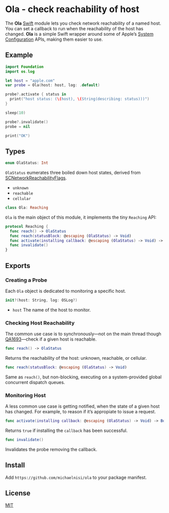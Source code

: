 # Ola - check reachability of host

The **Ola** [Swift](https://swift.org/) module lets you check network reachability of a named host. You can set a callback to run when the reachability of the host has changed. **Ola** is a simple Swift wrapper around some of Apple’s [System Configuration](https://developer.apple.com/reference/SystemConfiguration) APIs, making them easier to use.

## Example

```swift
import Foundation
import os.log

let host = "apple.com"
var probe = Ola(host: host, log: .default)

probe?.activate { status in
  print("host status: (\(host), \(String(describing: status)))")
}

sleep(10)

probe?.invalidate()
probe = nil

print("OK")
```

## Types

```swift
enum OlaStatus: Int
```

`OlaStatus` eumerates three boiled down host states, derived from [SCNetworkReachabilityFlags](https://developer.apple.com/documentation/systemconfiguration/scnetworkreachabilityflags).

- `unknown`
- `reachable`
- `cellular`

```swift
class Ola: Reaching
```

`Ola` is the main object of this module, it implements the tiny `Reaching` API:

```swift
protocol Reaching {
  func reach() -> OlaStatus
  func reach(statusBlock: @escaping (OlaStatus) -> Void)
  func activate(installing callback: @escaping (OlaStatus) -> Void) -> Bool
  func invalidate()
}
```

## Exports

### Creating a Probe

Each `Ola` object is dedicated to monitoring a specific host.

```swift
init?(host: String, log: OSLog?)
```

- `host` The name of the host to monitor.

### Checking Host Reachability

The common use case is to synchronously—not on the main thread though [QA1693](https://developer.apple.com/library/content/qa/qa1693/_index.html)—check if a given host is reachable.

```swift
func reach() -> OlaStatus
```

Returns the reachability of the host: unknown, reachable, or cellular.

```swift
func reach(statusBlock: @escaping (OlaStatus) -> Void)
```

Same as `reach()`, but non-blocking, executing on a system-provided global concurrent dispatch queues.

### Monitoring Host

A less common use case is getting notified, when the state of a given host has changed. For example, to reason if it’s appropiate to issue a request.

```swift
func activate(installing callback: @escaping (OlaStatus) -> Void) -> Bool
```

Returns `true` if installing the `callback` has been successful.

```swift
func invalidate()
```

Invalidates the probe removing the callback.

## Install

Add `https://github.com/michaelnisi/ola` to your package manifest.

## License

[MIT](https://raw.github.com/michaelnisi/ola/master/LICENSE)
